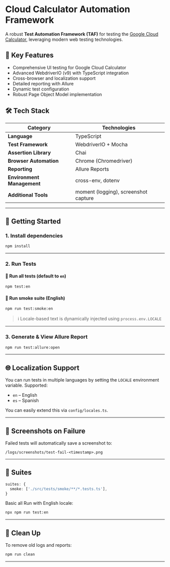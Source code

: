 # Cloud Calculator Automation Framework

A robust **Test Automation Framework (TAF)** for testing the [Google Cloud Calculator](https://cloud.google.com/products/calculator), leveraging modern web testing technologies.

## 🚀 Key Features

- Comprehensive UI testing for Google Cloud Calculator
- Advanced WebdriverIO (v9) with TypeScript integration
- Cross-browser and localization support
- Detailed reporting with Allure
- Dynamic test configuration
- Robust Page Object Model implementation

## 🛠️ Tech Stack

| Category | Technologies |
|----------|--------------|
| **Language** | TypeScript |
| **Test Framework** | WebdriverIO + Mocha |
| **Assertion Library** | Chai |
| **Browser Automation** | Chrome (Chromedriver) |
| **Reporting** | Allure Reports |
| **Environment Management** | cross-env, dotenv |
| **Additional Tools** | moment (logging), screenshot capture |

---

## 🚀 Getting Started

### 1. Install dependencies

```bash
npm install
```

---

### 2. Run Tests

#### 🔸 Run all tests (default to `en`)
```bash
npm test:en
```

#### 🔸 Run smoke suite (English)
```bash
npm run test:smoke:en
```


> ℹ️ Locale-based text is dynamically injected using `process.env.LOCALE`

---

### 3. Generate & View Allure Report

```bash
npm run test:allure:open
```

---

## 🌐 Localization Support

You can run tests in multiple languages by setting the `LOCALE` environment variable. Supported:

- `en` – English
- `es` – Spanish

You can easily extend this via `config/locales.ts`.

---

## 📸 Screenshots on Failure

Failed tests will automatically save a screenshot to:

```
/logs/screenshots/test-fail-<timestamp>.png
```

---

## 🧪 Suites

```ts
suites: {
  smoke: ['./src/tests/smoke/**/*.tests.ts'],
}
```

Basic all Run with English locale:

```bash
npx npm run test:en
```

---

## 🧹 Clean Up

To remove old logs and reports:

```bash
npm run clean
```

---